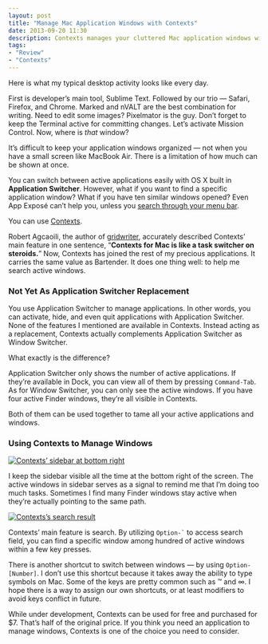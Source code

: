 ```yaml
---
layout: post
title: "Manage Mac Application Windows with Contexts"
date: 2013-09-20 11:30
description: Contexts manages your cluttered Mac application windows with the powerful search feature. Use it together with Application Switcher to tame all windows.
tags:
- "Review"
- "Contexts"
---
```


Here is what my typical desktop activity looks like every day.

First is developer’s main tool, Sublime Text. Followed by our trio — Safari, Firefox, and Chrome. Marked and nVALT are the best combination for writing. Need to edit some images? Pixelmator is the guy. Don’t forget to keep the Terminal active for committing changes. Let’s activate Mission Control. Now, where is _that_ window?

<!--more-->

It’s difficult to keep your application windows organized — not when you have a small screen like MacBook Air. There is a limitation of how much can be shown at once.

You can switch between active applications easily with OS X built in **Application Switcher**. However, what if you want to find a specific application window? What if you have ten similar windows opened? Even App Exposé can’t help you, unless you [search through your menu bar][1].

You can use [Contexts][2].

Robert Agcaoili, the author of [gridwriter][3], accurately described Contexts’ main feature in one sentence, “**Contexts for Mac is like a task switcher on steroids.**”  Now, Contexts has joined the rest of my precious applications. It carries the same value as Bartender. It does one thing well: to help me search active windows.

### Not Yet As Application Switcher Replacement
You use Application Switcher to manage applications. In other words, you can activate, hide, and even quit applications with Application Switcher. None of the features I mentioned are available in Contexts. Instead acting as a replacement, Contexts actually complements Application Switcher as Window Switcher.

What exactly is the difference?

Application Switcher only shows the number of active applications. If they’re available in Dock, you can view all of them by pressing `Command-Tab`. As for Window Switcher, you can only see the active windows. If you have four active Finder windows, they’re all visible in Contexts.

Both of them can be used together to tame all your active applications and windows.

### Using Contexts to Manage Windows

[ ![Contexts’ sidebar at bottom right][A1] ](http://images.sayzlim.net/2013/09/contexts_sidebar.jpg "Contexts’s sidebar shows active application wndows")

[A1]: http://images.sayzlim.net/2013/09/contexts_sidebar.jpg "Contexts’s sidebar shows active application wndows"

I keep the sidebar visible all the time at the bottom right of the screen. The active windows in sidebar serves as a signal to remind me that I’m doing too much tasks. Sometimes I find many Finder windows stay active when they’re actually pointing to the same path.

[ ![Contexts’s search result][A2] ](http://images.sayzlim.net/2013/09/contexts_search.jpg "Use Contexts Search to filter result")

[A2]: http://images.sayzlim.net/2013/09/contexts_search.jpg "Use Contexts Search to filter result"

Contexts’ main feature is search. By utilizing <code>Option-`</code> to access search field, you can find a specific window among hundred of active windows within a few key presses.

There is another shortcut to switch between windows — by using `Option-[Number]`. I don’t use this shortcut because it takes away the ability to type symbols on Mac. Some of the keys are pretty common such as ™ and ∞. I hope there is a way to assign our own shortcuts, or at least modifiers to avoid keys conflict in future.

While under development, Contexts can be used for free and purchased for $7. That’s half of the original price. If you think you need an application to manage windows, Contexts is one of the choice you need to consider.

[1]: http://sayzlim.net/effective-menu-bar-search-workflow "sayzlim.net: Effective Menu Bar Search Workflow"
[2]: http://contextsformac.com/ "Contexts for Mac"
[3]: http://gridwriter.com/2013/09/12/contexts-for-mac/ "Contexts for Mac | gridwriter"
